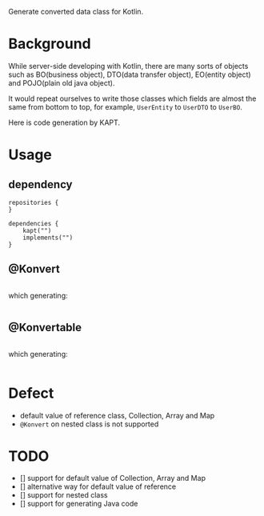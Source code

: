 Generate converted data class for Kotlin.

# Background
While server-side developing with Kotlin, there are many sorts of objects such as BO(business object), DTO(data transfer object), EO(entity object) and POJO(plain old java object).

It would repeat ourselves to write those classes which fields are almost the same from bottom to top, for example, `UserEntity` to `UserDTO` to `UserBO`.

Here is code generation by KAPT.

# Usage
## dependency
```
repositories {
}

dependencies {
    kapt("")
    implements("")
}
```

## @Konvert
```kotlin

```
which generating:
```kotlin

```

## @Konvertable
```kotlin

```
which generating:
```kotlin
```

# Defect
* default value of reference class, Collection, Array and Map
* `@Konvert` on nested class is not supported

# TODO
* [] support for default value of Collection, Array and Map
* [] alternative way for default value of reference
* [] support for nested class
* [] support for generating Java code
